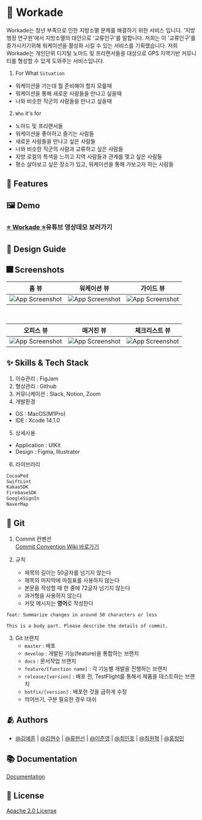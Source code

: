 

# :iphone: Workade
Workade는 청년 부족으로 인한 지방소멸 문제를 해결하기 위한 서비스 입니다.
'지방 행정 연구원'에서 지방소멸의 대안으로 '교류인구'를 말합니다. 저희는 이 '교류인구'를 증가시키기위해 
워케이션을 활성화 시킬 수 있는 서비스를 기획했습니다. 저희 Workade는 개인단위 디지털 노마드 및 프리랜서들을 대상으로
GPS 지역기반 커뮤니티를 형성할 수 있게 도와주는 서비스입니다.

1. For What `Situation`
- 워케이션을 가는데 뭘 준비해야 할지 모를때
- 워케이션을 통해 새로운 사람들을 만나고 싶을때
- 나와 비슷한 직군의 사람들을 만나고 싶을때

2. `Who` it's for
- 노마드 및 프리랜서들
- 워케이션을 좋아하고 즐기는 사람들
- 새로운 사람들을 만나고 싶은 사람들
- 나와 비슷한 직군의 사람과 교류하고 싶은 사람들
- 지방 로컬의 특색을 느끼고 지역 사람들과 관계를 맺고 싶은 사람들
- 평소 살아보고 싶은 장소가 있고, 워케이션을 통해 가보고자 하는 사람들


## :pushpin: Features

## :framed_picture: Demo
### [⭐️ Workade ⭐️](https://youtu.be/bBylSazJQlQ)유튜브 영상데모 보러가기


## 🌈 Design Guide 



## :fireworks: Screenshots

| 홈 뷰 | 워케이션 뷰 | 가이드 뷰 |
|:---:|:---:|:---:|
|![App Screenshot](https://user-images.githubusercontent.com/74142881/204989059-b78005f0-56af-4608-9c76-9fbd16ce01b6.png)|![App Screenshot](https://user-images.githubusercontent.com/74142881/204989078-f745eae8-b1e1-4843-8647-e884a24d3a26.png)|![App Screenshot](https://user-images.githubusercontent.com/74142881/204989083-de0fa65d-2465-477f-9285-19c2e7892180.png)|

<br>

| 오피스 뷰 | 매거진 뷰 | 체크리스트 뷰 |
|:---:|:---:|:---:|
|![App Screenshot](https://user-images.githubusercontent.com/74142881/204989093-96d418e8-4c61-4a4e-a8dc-87259782042f.png)|![App Screenshot](https://user-images.githubusercontent.com/74142881/204989084-92bce886-6cff-4dce-9687-d83e5c05ce85.png)|![App Screenshot](https://user-images.githubusercontent.com/74142881/204989098-f2d2ebfb-adaa-4a68-bd56-2cf5c5b9b231.png)|



## :sparkles: Skills & Tech Stack
1. 이슈관리 : FigJam
2. 형상관리 : Github
3. 커뮤니케이션 : Slack, Notion, Zoom<br>
4. 개발환경
- OS : MacOS(M1Pro)
- IDE : Xcode 14.1.0
5. 상세사용
- Application : UIKit
- Design : Figma, Illustrator<br>
6. 라이브러리
```swift
CocoaPod
SwiftLint
KakaoSDK
FirebaseSDK
GoogleSignIn
NaverMap
```

## 🔀 Git
1. Commit 컨벤션  
    [Commit Convention Wiki 바로가기](https://github.com/IIION/Workade/wiki/Commit-Convention)
    
2. 규칙
    - 제목의 길이는 50글자를 넘기지 않는다
    - 제목의 마지막에 마침표를 사용하지 않는다
    - 본문을 작성할 때 한 줄에 72글자 넘기지 않는다
    - 과거형을 사용하지 않는다
    - 커밋 메시지는 **영어**로 작성한다   
```bash
feat: Summarize changes in around 50 characters or less

This is a body part. Please describe the details of commit.
```
3. Git 브랜치
    - `master` : 배포
    - `develop` : 개발된 기능(feature)을 통합하는 브랜치
    - `docs` : 문서작업 브랜치
    - `feature/[function name]` : 각 기능별 개발을 진행하는 브랜치
    - `release/[version]` : 배포 전, TestFlight를 통해서 제품을 테스트하는 브랜치
    - `hotfix/[version]` : 배포한 것을 급하게 수정
    - 띄어쓰기, 구분 필요한 경우 대쉬


## :people_hugging: Authors
- [@김예훈](https://github.com/eraser3031) | [@김현수](https://github.com/BrightHyeon) | [@류현선](https://www.github.com/hs-ryu) | [@이준영](https://github.com/User-Lawn) | [@최인호](https://github.com/E-know) | [@최원혁](https://github.com/DevLuce) | [@홍정민](https://github.com/jeohong)
  

## :books: Documentation

[Documentation](./Docs/)


## :lock_with_ink_pen: License
[Apache 2.0 License](https://www.apache.org/licenses/LICENSE-2.0.txt)
